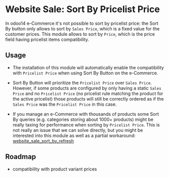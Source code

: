 # Website Sale: Sort By Pricelist Price

In odoo14 e-Commerce it's not possible to sort by pricelist price: the Sort By button
only allows to sort by `Sales Price`, which is a fixed value for the customer prices.
This module allows to sort by `Price`, which is the price field having pricelist items
compatibility.

## Usage

- The installation of this module will automatically enable the compatibility with
  `Pricelist Price` when using Sort By Button on the e-Commerce.

- Sort By Button will prioritize the `Pricelist Price` over `Sales Price`. However, if
  some products are configured by only having a static `Sales Price` and no
  `Pricelist Price` (no pricelist rule matching the product for the active pricelist)
  those products will still be correctly ordered as if the `Sales Price` was the
  `Pricelist Price` in this case.

- If you manage an e-Commerce with thousands of products some Sort By queries (e.g.
  categories storing about 1000+ products) might be really taxing for performance when
  sorting by `Pricelist Price`. This is not really an issue that we can solve directly,
  but you might be interested into this module as well as a partial workaround:
  [website_sale_sort_by_refresh](https://github.com/FrancescoBallerini/odoo14_custom_modules/website_sale_sort_by_refresh)

## Roadmap

- compatibility with product variant prices
